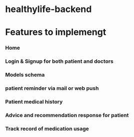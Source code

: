 # healthylife-backend

# Features to implemengt

### Home
### Login & Signup for both patient and doctors
### Models schema
### patient reminder via mail or web push
### Patient medical history
### Advice and recommendation response for patient
### Track record of medication usage
